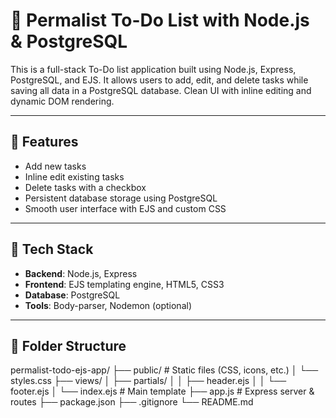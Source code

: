 # 📝 Permalist To-Do List with Node.js & PostgreSQL

This is a full-stack To-Do list application built using Node.js, Express, PostgreSQL, and EJS. It allows users to add, edit, and delete tasks while saving all data in a PostgreSQL database. Clean UI with inline editing and dynamic DOM rendering.

---

## 🔧 Features

-  Add new tasks
-  Inline edit existing tasks
-  Delete tasks with a checkbox
-  Persistent database storage using PostgreSQL
-  Smooth user interface with EJS and custom CSS


---

## 🧰 Tech Stack

- **Backend**: Node.js, Express
- **Frontend**: EJS templating engine, HTML5, CSS3
- **Database**: PostgreSQL
- **Tools**: Body-parser, Nodemon (optional)
---

## 📂 Folder Structure

permalist-todo-ejs-app/
├── public/ # Static files (CSS, icons, etc.)
│ └── styles.css
├── views/
│ ├── partials/
│ │ ├── header.ejs
│ │ └── footer.ejs
│ └── index.ejs # Main template
├── app.js # Express server & routes
├── package.json
├── .gitignore
└── README.md

